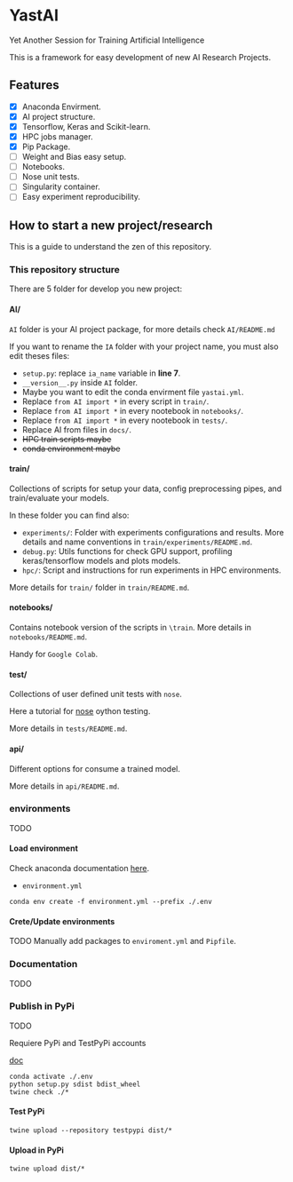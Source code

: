 # YastAI

Yet Another Session for Training Artificial Intelligence

This is a framework for easy development of new AI Research Projects.

## Features

- [x] Anaconda Envirment.
- [x] AI project structure.
- [x] Tensorflow, Keras and Scikit-learn.
- [x] HPC jobs manager.
- [x] Pip Package.
- [ ] Weight and Bias easy setup.
- [ ] Notebooks.
- [ ] Nose unit tests.
- [ ] Singularity container.
- [ ] Easy experiment reproducibility.

## How to start a new project/research

 This is a guide to understand the zen of this repository. 

### This repository structure

There are 5 folder for develop  you new project:

#### AI/

`AI` folder is your AI project package,  for more details check `AI/README.md`

If you want to rename the `IA` folder with your project name, you must also edit theses files:

* `setup.py`: replace `ia_name` variable in __line 7__.
* `__version__.py` inside `AI` folder.
* Maybe you want to edit the conda envirment file `yastai.yml`.
* Replace `from AI import *` in every script in `train/`.
* Replace `from AI import *` in every nootebook in `notebooks/`.
* Replace `from AI import *` in every nootebook in `tests/`.
* Replace AI from files in `docs/`.
* ~~HPC train scripts maybe~~
* ~~conda environment maybe~~

#### train/

Collections of scripts for setup your data, config preprocessing pipes, and train/evaluate your models.

In these folder you can find also:
* `experiments/`: Folder with experiments configurations and results. More details and name conventions in `train/experiments/README.md`.
* `debug.py`: Utils functions for check GPU support, profiling keras/tensorflow models and plots models.
* `hpc/`: Script and instructions for run experiments in HPC environments.

More details for `train/` folder in  `train/README.md`.

#### notebooks/

Contains notebook version of the scripts in `\train`. More details in `notebooks/README.md`.

Handy for `Google Colab`.

#### test/

Collections of user defined unit tests with `nose`.

Here a tutorial for [nose](https://pythontesting.net/framework/nose/nose-introduction/) oython testing.

More details in `tests/README.md`.

#### api/

Different options for consume a trained model.

More details in `api/README.md`.


### environments

TODO


#### Load environment

Check anaconda documentation [here](https://docs.conda.io/projects/conda/en/latest/user-guide/tasks/manage-environments.html#creating-an-environment-from-an-environment-yml-file).

* `environment.yml`
```
conda env create -f environment.yml --prefix ./.env
```

#### Crete/Update environments

TODO
Manually add packages to `enviroment.yml` and `Pipfile`.

### Documentation

TODO

### Publish in PyPi

TODO

Requiere PyPi and TestPyPi accounts

[doc](https://packaging.python.org/tutorials/packaging-projects/)

```
conda activate ./.env
python setup.py sdist bdist_wheel
twine check ./*
```

#### Test PyPi


```
twine upload --repository testpypi dist/*
```


#### Upload in PyPi

```
twine upload dist/*
```
